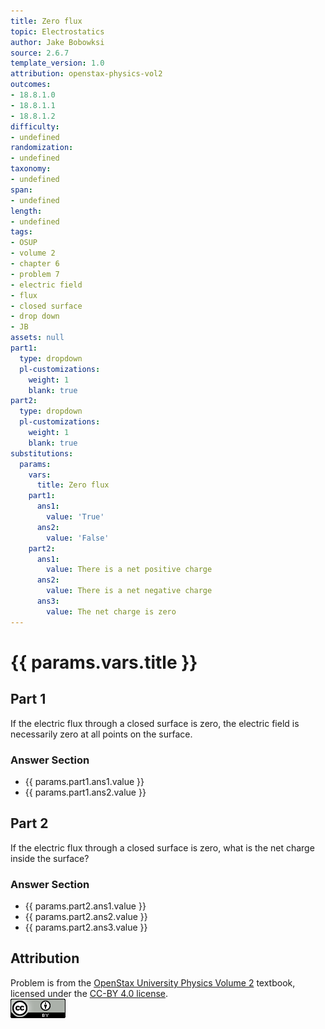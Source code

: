 ```yaml
---
title: Zero flux
topic: Electrostatics
author: Jake Bobowksi
source: 2.6.7
template_version: 1.0
attribution: openstax-physics-vol2
outcomes:
- 18.8.1.0
- 18.8.1.1
- 18.8.1.2
difficulty:
- undefined
randomization:
- undefined
taxonomy:
- undefined
span:
- undefined
length:
- undefined
tags:
- OSUP
- volume 2
- chapter 6
- problem 7
- electric field
- flux
- closed surface
- drop down
- JB
assets: null
part1:
  type: dropdown
  pl-customizations:
    weight: 1
    blank: true
part2:
  type: dropdown
  pl-customizations:
    weight: 1
    blank: true
substitutions:
  params:
    vars:
      title: Zero flux
    part1:
      ans1:
        value: 'True'
      ans2:
        value: 'False'
    part2:
      ans1:
        value: There is a net positive charge
      ans2:
        value: There is a net negative charge
      ans3:
        value: The net charge is zero
---
```

# {{ params.vars.title }}

## Part 1

If the electric flux through a closed surface is zero, the electric field is necessarily zero at all points on the surface.

### Answer Section

- {{ params.part1.ans1.value }}
- {{ params.part1.ans2.value }}

## Part 2

If the electric flux through a closed surface is zero, what is the net charge inside the surface?

### Answer Section

- {{ params.part2.ans1.value }}
- {{ params.part2.ans2.value }}
- {{ params.part2.ans3.value }}

## Attribution

Problem is from the [OpenStax University Physics Volume 2](https://openstax.org/details/books/university-physics-volume-2) textbook, licensed under the [CC-BY 4.0 license](https://creativecommons.org/licenses/by/4.0/).<br>![Image representing the Creative Commons 4.0 BY license.](https://raw.githubusercontent.com/firasm/bits/master/by.png)